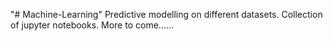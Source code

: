 "# Machine-Learning" 
Predictive modelling on different datasets. Collection of jupyter notebooks. More to come......

